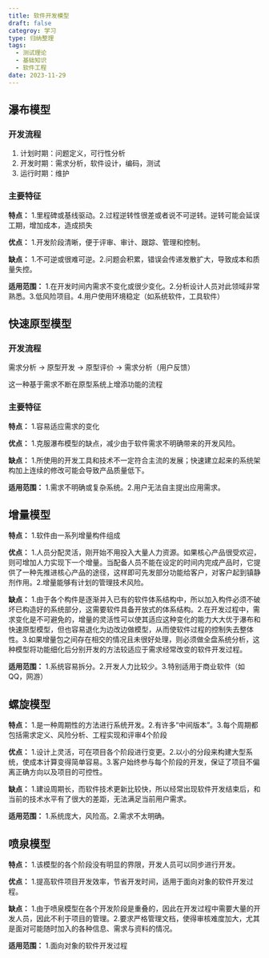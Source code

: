 ```yaml
---
title: 软件开发模型
draft: false
categroy: 学习
type: 归纳整理
tags:
  - 测试理论
  - 基础知识
  - 软件工程
date: 2023-11-29
---
```


## 瀑布模型

### 开发流程

1. 计划时期：问题定义，可行性分析
2. 开发时期：需求分析，软件设计，编码，测试
3. 运行时期：维护

### 主要特征

**特点：** 1.里程碑或基线驱动。2.过程逆转性很差或者说不可逆转。逆转可能会延误工期，增加成本，造成损失

**优点：** 1.开发阶段清晰，便于评审、审计、跟踪、管理和控制。

**缺点：** 1.不可逆或很难可逆。2.问题会积累，错误会传递发散扩大，导致成本和质量失控。

**适用范围：** 1.在开发时间内需求不变化或很少变化。2.分析设计人员对此领域非常熟悉。3.低风险项目。4.用户使用环境稳定（如系统软件，工具软件）

## 快速原型模型

### 开发流程

需求分析 -> 原型开发 -> 原型评价 -> 需求分析（用户反馈）

这一种基于需求不断在原型系统上增添功能的流程

### 主要特征

**特点：** 1.容易适应需求的变化

**优点：** 1.克服瀑布模型的缺点，减少由于软件需求不明确带来的开发风险。

**缺点：** 1.所使用的开发工具和技术不一定符合主流的发展；快速建立起来的系统架构加上连续的修改可能会导致产品质量低下。

**适用范围：** 1.需求不明确或复杂系统。2.用户无法自主提出应用需求。

## 增量模型

**特点：** 1.软件由一系列增量构件组成

**优点：** 1.人员分配灵活，刚开始不用投入大量人力资源。如果核心产品很受欢迎，则可增加人力实现下一个增量。当配备人员不能在设定的时间内完成产品时，它提供了一种先推进核心产品的途径，这样即可先发部分功能给客户，对客户起到镇静剂作用。2.增量能够有计划的管理技术风险。

**缺点：** 1.由于各个构件是逐渐并入已有的软件体系结构中，所以加入构件必须不破坏已构造好的系统部分，这需要软件具备开放式的体系结构。2.在开发过程中，需求变化是不可避免的，增量的灵活性可以使其适应这种变化的能力大大优于瀑布和快速原型模型，但也容易退化为边改边做模型，从而使软件过程的控制失去整体性。3.如果增量包之间存在相交的情况且未很好处理，则必须做全盘系统分析，这种模型将功能细化后分别开发的方法较适应于需求经常改变的软件开发过程。

**适用范围：** 1.系统容易拆分。2.开发人力比较少。3.特别适用于商业软件（如QQ，网游）

## 螺旋模型

**特点：** 1.是一种周期性的方法进行系统开发。2.有许多“中间版本”。3.每个周期都包括需求定义、风险分析、工程实现和评审4个阶段

**优点：** 1.设计上灵活，可在项目各个阶段进行变更。2.以小的分段来构建大型系统，使成本计算变得简单容易。3.客户始终参与每个阶段的开发，保证了项目不偏离正确方向以及项目的可控性。

**缺点：** 1.建设周期长，而软件技术更新比较快，所以经常出现软件开发结束后，和当前的技术水平有了很大的差距，无法满足当前用户需求。

**适用范围：** 1.系统庞大，风险高。2.需求不太明确。

## 喷泉模型

**特点：** 1.该模型的各个阶段没有明显的界限，开发人员可以同步进行开发。

**优点：** 1.提高软件项目开发效率，节省开发时间，适用于面向对象的软件开发过程。

**缺点：** 1.由于喷泉模型在各个开发阶段是重叠的，因此在开发过程中需要大量的开发人员，因此不利于项目的管理。2.要求严格管理文档，使得审核难度加大，尤其是面对可能随时加入的各种信息、需求与资料的情况。

**适用范围：** 1.面向对象的软件开发过程